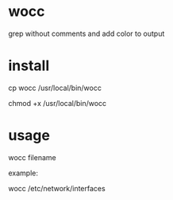 # wocc
grep without comments and add color to output

# install
cp wocc /usr/local/bin/wocc

chmod +x /usr/local/bin/wocc

# usage
wocc filename

example:

wocc /etc/network/interfaces
